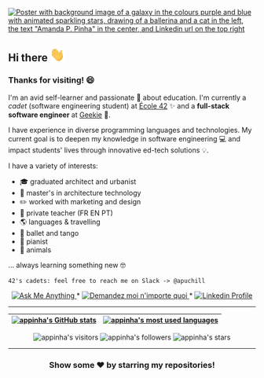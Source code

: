 [![Poster with background image of a galaxy in the colours purple and blue with animated sparkling stars, drawing of a ballerina and a cat in the left, the text "Amanda P. Pinha" in the center, and Linkedin url on the top right](img/poster_galaxy.gif)](https://www.linkedin.com/in/appinha/)

## Hi there <img src="https://raw.githubusercontent.com/appinha/appinha/main/img/Hi.gif" width="30px">

### Thanks for visiting! 😄

I'm an avid self-learner and passionate 💜 about education. I'm currently a _cadet_ (software engineering student) at [École 42](https://www.42sp.org.br/) ✨ and a **full-stack software engineer** at [Geekie](https://www.geekie.com.br/) 🧠.

I have experience in diverse programming languages and technologies. My current goal is to deepen my knowledge in software engineering 💻 and impact students' lives through innovative ed-tech solutions 💡.

I have a variety of interests:

* 🎓  graduated architect and urbanist
* 🌇  master's in architecture technology
* ✏️  worked with marketing and design
* 📖  private teacher (FR EN PT)
* 🌎  languages & travelling
* 💃  ballet and tango
* 🎹  pianist
* 🐾  animals

... always learning something new 🤓

	42's cadets: feel free to reach me on Slack -> @apuchill

<p align="center">
	<a href="mailto:amanda_pinha@hotmail.com">
		<img alt="Ask Me Anything" src="https://img.shields.io/badge/-Ask_me_anything-blueviolet?style=flat&logo=Gmail&logoColor=white&link=mailto:amanda_pinha@hotmail.com" />
	</a>
	<span> * </span>
	<a href="mailto:amanda_pinha@hotmail.com">
		<img alt="Demandez moi n'importe quoi" src="https://img.shields.io/badge/-Demandez_moi_n'%20importe_quoi-blueviolet?style=flat&logo=Gmail&logoColor=white&link=mailto:amanda_pinha@hotmail.com" />
	</a>
	<span> * </span>
	<a href="https://www.linkedin.com/in/appinha/">
		<img alt="Linkedin Profile" src="https://img.shields.io/badge/-Linkedin_Profile-0072b1?style=flat&logo=Linkedin&logoColor=white&link=https://www.linkedin.com/in/appinha/" />
	</a>
</p>

---

| [![appinha's GitHub stats](https://github-readme-stats.vercel.app/api?username=appinha&count_private=true&show_icons=true&hide=issues&hide_border=true&theme=jolly)](https://github.com/appinha?tab=repositories) | [![appinha's most used languages](https://github-readme-stats.vercel.app/api/top-langs/?username=appinha&layout=compact&hide_border=true&theme=jolly)](https://github.com/appinha?tab=repositories) |
|:-:|:-:|

<p align="center">
	<img alt="appinha's visitors" src="https://komarev.com/ghpvc/?username=appinha&color=8c36db&style=flat&label=visitors" />
	<img alt="appinha's followers" src="https://img.shields.io/github/followers/appinha?color=blueviolet" />
	<img alt="appinha's stars" src="https://img.shields.io/github/stars/appinha?color=blueviolet" />
</p>

---

<h3 align="center">
	Show some ❤️ by starring my repositories!
</h3>

